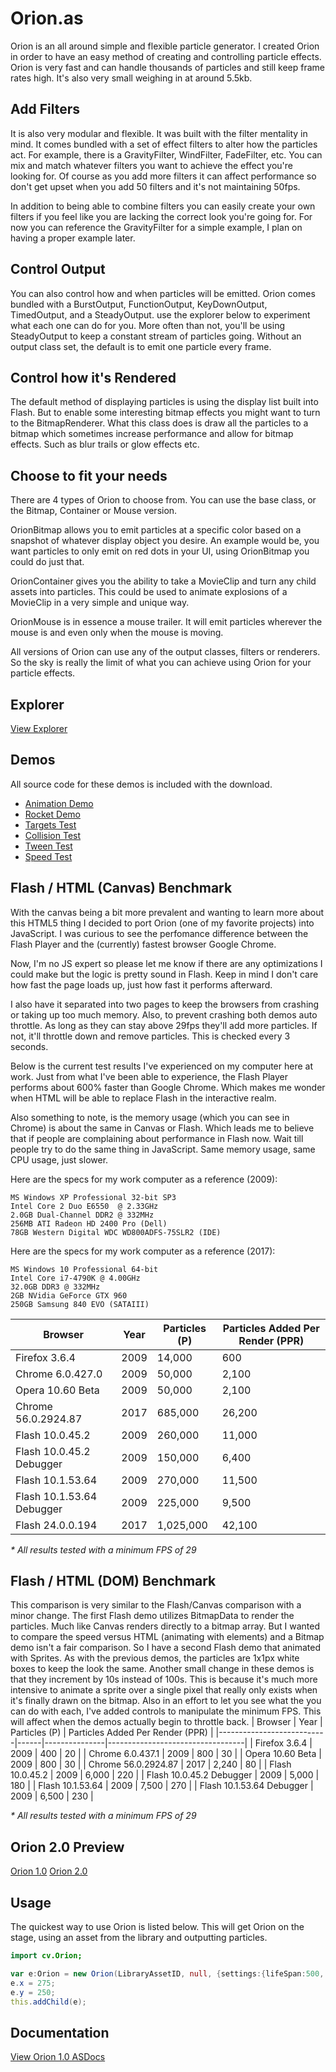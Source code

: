 # Orion.as

Orion is an all around simple and flexible particle generator. I created Orion in order to have an easy method of creating and controlling particle effects. Orion is very fast and can handle thousands of particles and still keep frame rates high. It's also very small weighing in at around 5.5kb.

## Add Filters

It is also very modular and flexible. It was built with the filter mentality in mind. It comes bundled with a set of effect filters to alter how the particles act. For example, there is a GravityFilter, WindFilter, FadeFilter, etc. You can mix and match whatever filters you want to achieve the effect you're looking for. Of course as you add more filters it can affect performance so don't get upset when you add 50 filters and it's not maintaining 50fps.

In addition to being able to combine filters you can easily create your own filters if you feel like you are lacking the correct look you're going for. For now you can reference the GravityFilter for a simple example, I plan on having a proper example later.

## Control Output

You can also control how and when particles will be emitted. Orion comes bundled with a BurstOutput, FunctionOutput, KeyDownOutput, TimedOutput, and a SteadyOutput. use the explorer below to experiment what each one can do for you. More often than not, you'll be using SteadyOutput to keep a constant stream of particles going. Without an output class set, the default is to emit one particle every frame.

## Control how it's Rendered

The default method of displaying particles is using the display list built into Flash. But to enable some interesting bitmap effects you might want to turn to the BitmapRenderer. What this class does is draw all the particles to a bitmap which sometimes increase performance and allow for bitmap effects. Such as blur trails or glow effects etc.

## Choose to fit your needs

There are 4 types of Orion to choose from. You can use the base class, or the Bitmap, Container or Mouse version.

OrionBitmap allows you to emit particles at a specific color based on a snapshot of whatever display object you desire. An example would be, you want particles to only emit on red dots in your UI, using OrionBitmap you could do just that.

OrionContainer gives you the ability to take a MovieClip and turn any child assets into particles. This could be used to animate explosions of a MovieClip in a very simple and unique way.

OrionMouse is in essence a mouse trailer. It will emit particles wherever the mouse is and even only when the mouse is moving.

All versions of Orion can use any of the output classes, filters or renderers. So the sky is really the limit of what you can achieve using Orion for your particle effects.

## Explorer

[View Explorer](/bin/OrionExplorer.swf)

## Demos

All source code for these demos is included with the download.

-   [Animation Demo](/bin/Demo.swf)
-   [Rocket Demo](/bin/Rocket.swf)
-   [Targets Test](/bin/TargetsTest.swf)
-   [Collision Test](/bin/Collision%20Test.swf)
-   [Tween Test](/bin/TweenTest.swf)
-   [Speed Test](/bin/Speedtest.swf)

## Flash / HTML (Canvas) Benchmark

With the canvas being a bit more prevalent and wanting to learn more about this HTML5 thing I decided to port Orion (one of my favorite projects) into JavaScript. I was curious to see the perfomance difference between the Flash Player and the (currently) fastest browser Google Chrome.

Now, I'm no JS expert so please let me know if there are any optimizations I could make but the logic is pretty sound in Flash. Keep in mind I don't care how fast the page loads up, just how fast it performs afterward.

I also have it separated into two pages to keep the browsers from crashing or taking up too much memory. Also, to prevent crashing both demos auto throttle. As long as they can stay above 29fps they'll add more particles. If not, it'll throttle down and remove particles. This is checked every 3 seconds.

Below is the current test results I've experienced on my computer here at work. Just from what I've been able to experience, the Flash Player performs about 600% faster than Google Chrome. Which makes me wonder when HTML will be able to replace Flash in the interactive realm.

Also something to note, is the memory usage (which you can see in Chrome) is about the same in Canvas or Flash. Which leads me to believe that if people are complaining about performance in Flash now. Wait till people try to do the same thing in JavaScript. Same memory usage, same CPU usage, just slower.

Here are the specs for my work computer as a reference (2009):

```
MS Windows XP Professional 32-bit SP3
Intel Core 2 Duo E6550  @ 2.33GHz
2.0GB Dual-Channel DDR2 @ 332MHz
256MB ATI Radeon HD 2400 Pro (Dell)
78GB Western Digital WDC WD800ADFS-75SLR2 (IDE)
```

Here are the specs for my work computer as a reference (2017):

```
MS Windows 10 Professional 64-bit
Intel Core i7-4790K @ 4.00GHz
32.0GB DDR3 @ 332MHz
2GB NVidia GeForce GTX 960
250GB Samsung 840 EVO (SATAIII)
```

| Browser                   | Year | Particles (P) | Particles Added Per Render (PPR) |
| ------------------------- | ---- | ------------- | -------------------------------- |
| Firefox 3.6.4             | 2009 | 14,000        | 600                              |
| Chrome 6.0.427.0          | 2009 | 50,000        | 2,100                            |
| Opera 10.60 Beta          | 2009 | 50,000        | 2,100                            |
| Chrome 56.0.2924.87       | 2017 | 685,000       | 26,200                           |
| Flash 10.0.45.2           | 2009 | 260,000       | 11,000                           |
| Flash 10.0.45.2 Debugger  | 2009 | 150,000       | 6,400                            |
| Flash 10.1.53.64          | 2009 | 270,000       | 11,500                           |
| Flash 10.1.53.64 Debugger | 2009 | 225,000       | 9,500                            |
| Flash 24.0.0.194          | 2017 | 1,025,000     | 42,100                           |

_\* All results tested with a minimum FPS of 29_

## Flash / HTML (DOM) Benchmark

This comparison is very similar to the Flash/Canvas comparison with a minor change. The first Flash demo utilizes BitmapData to render the particles. Much like Canvas renders directly to a bitmap array. But I wanted to compare the speed versus HTML (animating with elements) and a Bitmap demo isn't a fair comparison. So I have a second Flash demo that animated with Sprites. As with the previous demos, the particles are 1x1px white boxes to keep the look the same. Another small change in these demos is that they increment by 10s instead of 100s. This is because it's much more intensive to animate a sprite over a single pixel that really only exists when it's finally drawn on the bitmap. Also in an effort to let you see what the you can do with each, I've added controls to manipulate the minimum FPS. This will affect when the demos actually begin to throttle back.
| Browser | Year | Particles (P) | Particles Added Per Render (PPR) |
|---------------------------|------|---------------|----------------------------------|
| Firefox 3.6.4 | 2009 | 400 | 20 |
| Chrome 6.0.437.1 | 2009 | 800 | 30 |
| Opera 10.60 Beta | 2009 | 800 | 30 |
| Chrome 56.0.2924.87 | 2017 | 2,240 | 80 |
| Flash 10.0.45.2 | 2009 | 6,000 | 220 |
| Flash 10.0.45.2 Debugger | 2009 | 5,000 | 180 |
| Flash 10.1.53.64 | 2009 | 7,500 | 270 |
| Flash 10.1.53.64 Debugger | 2009 | 6,500 | 230 |

_\* All results tested with a minimum FPS of 29_

## Orion 2.0 Preview

[Orion 1.0](/bin/SpeedTest_1.0.swf)
[Orion 2.0](/bin/SpeedTest_2.0.swf)

## Usage

The quickest way to use Orion is listed below. This will get Orion on the stage, using an asset from the library and outputting particles.

```actionscript
import cv.Orion;

var e:Orion = new Orion(LibraryAssetID, null, {settings:{lifeSpan:500, velocityXMin:-50, velocityXMax:50, velocityYMin:-50, velocityYMax:50}}, true);
e.x = 275;
e.y = 250;
this.addChild(e);
```

## Documentation

[View Orion 1.0 ASDocs](/doc/)
